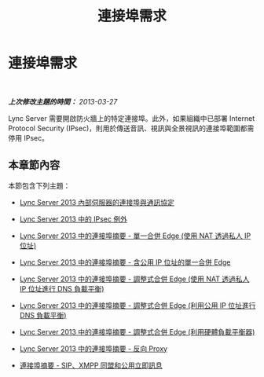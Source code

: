 ﻿---
title: 連接埠需求
TOCTitle: 連接埠需求
ms:assetid: 9a6c1300-ef88-4181-a8f1-43cd3093962b
ms:mtpsurl: https://technet.microsoft.com/zh-tw/library/Gg398798(v=OCS.15)
ms:contentKeyID: 49291771
ms.date: 08/10/2015
mtps_version: v=OCS.15
ms.translationtype: HT
---

# 連接埠需求

 

_**上次修改主題的時間：** 2013-03-27_

Lync Server 需要開啟防火牆上的特定連接埠。此外，如果組織中已部署 Internet Protocol Security (IPsec)，則用於傳送音訊、視訊與全景視訊的連接埠範圍都需停用 IPsec。

## 本章節內容

本節包含下列主題：

  - [Lync Server 2013 內部伺服器的連接埠與通訊協定](lync-server-2013-ports-and-protocols-for-internal-servers.md)

  - [Lync Server 2013 中的 IPsec 例外](lync-server-2013-ipsec-exceptions.md)

  - [Lync Server 2013 中的連接埠摘要 - 單一合併 Edge (使用 NAT 透過私人 IP 位址)](lync-server-2013-port-summary-single-consolidated-edge-with-private-ip-addresses-using-nat.md)

  - [Lync Server 2013 中的連接埠摘要 - 含公用 IP 位址的單一合併 Edge](lync-server-2013-port-summary-single-consolidated-edge-with-public-ip-addresses.md)

  - [Lync Server 2013 中的連接埠摘要 - 調整式合併 Edge (使用 NAT 透過私人 IP 位址進行 DNS 負載平衡)](lync-server-2013-port-summary-scaled-consolidated-edge-dns-load-balancing-with-private-ip-addresses-using-nat.md)

  - [Lync Server 2013 中的連接埠摘要 - 調整式合併 Edge (利用公用 IP 位址進行 DNS 負載平衡)](lync-server-2013-port-summary-scaled-consolidated-edge-dns-load-balancing-with-public-ip-addresses.md)

  - [Lync Server 2013 中的連接埠摘要 - 調整式合併 Edge (利用硬體負載平衡器)](lync-server-2013-port-summary-scaled-consolidated-edge-with-hardware-load-balancers.md)

  - [Lync Server 2013 中的連接埠摘要 - 反向 Proxy](lync-server-2013-port-summary-reverse-proxy.md)

  - [連接埠摘要 - SIP、XMPP 同盟和公用立即訊息](lync-server-2013-port-summary-sip-xmpp-federation-and-public-instant-messaging.md)

